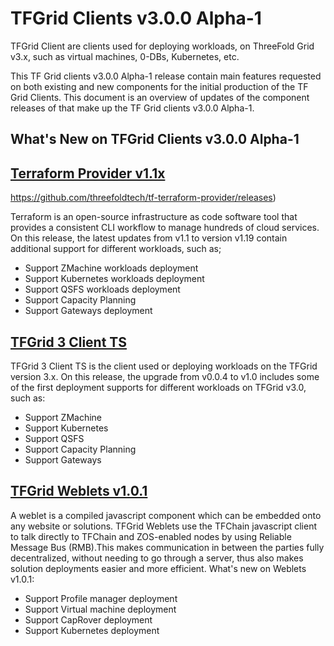 # TFGrid Clients v3.0.0 Alpha-1

TFGrid Client are clients used for deploying workloads, on ThreeFold Grid v3.x, such as virtual machines, 0-DBs, Kubernetes, etc.

This TF Grid clients v3.0.0 Alpha-1 release contain main features requested on both existing and new components for the initial production of the TF Grid Clients. This document is an overview of updates of the component releases of that make up the TF Grid clients v3.0.0 Alpha-1.

## What's New on TFGrid Clients v3.0.0 Alpha-1

## [Terraform Provider v1.1x](https://github.com/threefoldtech/terraform-provider-grid/releases/tag/v0.1.19)
https://github.com/threefoldtech/tf-terraform-provider/releases)

Terraform is an open-source infrastructure as code software tool that provides a consistent CLI workflow to manage hundreds of cloud services. On this release, the latest updates from v1.1 to version v1.19 contain additional support for different workloads, such as;

- Support ZMachine workloads deployment
- Support Kubernetes workloads deployment
- Support QSFS workloads deployment
- Support Capacity Planning
- Support Gateways deployment



## [TFGrid 3 Client TS](https://github.com/threefoldtech/grid3_client_ts/releases/tag/1.0.0)

TFGrid 3 Client TS is the client used or deploying workloads on the TFGrid version 3.x. On this release, the upgrade from v0.0.4 to v1.0 includes some of the first deployment supports for different workloads on TFGrid v3.0, such as:

- Support ZMachine
- Support Kubernetes
- Support QSFS
- Support Capacity Planning
- Support Gateways


## [TFGrid Weblets v1.0.1](https://github.com/threefoldtech/grid_weblets/releases/tag/v1.0.1)

A weblet is a compiled javascript component which can be embedded onto any website or solutions. TFGrid Weblets use the TFChain javascript client to talk directly to TFChain and ZOS-enabled nodes by using Reliable Message Bus (RMB).This makes communication in between the parties fully decentralized, without needing to go through a server, thus also makes solution deployments easier and more efficient. What's new on Weblets v1.0.1:

- Support Profile manager deployment
- Support Virtual machine deployment
- Support CapRover deployment
- Support Kubernetes deployment

